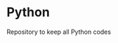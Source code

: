  # Python <img href="https://www.python.org/static/community_logos/python-logo-master-v3-TM-flattened.png">
Repository to keep all Python codes
